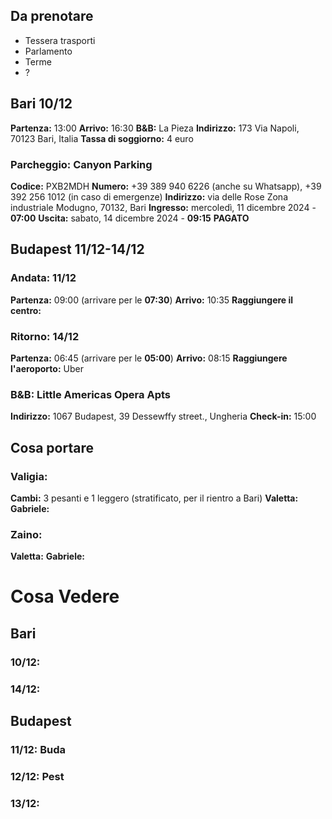 ## Da prenotare

- Tessera trasporti
- Parlamento
- Terme
- ?

## **Bari** 10/12

**Partenza:** 13:00
**Arrivo:** 16:30
**B&B:** La Pieza
**Indirizzo:** 173 Via Napoli, 70123 Bari, Italia
**Tassa di soggiorno:** 4 euro
### Parcheggio: Canyon Parking
**Codice:** PXB2MDH
**Numero:** +39 389 940 6226 (anche su Whatsapp), +39 392 256 1012 (in caso di emergenze)
**Indirizzo:** via delle Rose Zona industriale Modugno, 70132, Bari
**Ingresso:** mercoledì, 11 dicembre 2024 - **07:00** 
**Uscita:** sabato, 14 dicembre 2024 - **09:15**
**PAGATO**


## **Budapest** 11/12-14/12

### **Andata:** 11/12
**Partenza:** 09:00 (arrivare per le **07:30**)
**Arrivo:** 10:35
**Raggiungere il centro:**
### **Ritorno:** 14/12
**Partenza:** 06:45 (arrivare per le **05:00**)
**Arrivo:** 08:15
**Raggiungere l'aeroporto:** Uber

### **B&B:** Little Americas Opera Apts
**Indirizzo:** 1067 Budapest, 39 Dessewffy street., Ungheria
**Check-in:** 15:00

## Cosa portare 
### Valigia:

**Cambi:** 3 pesanti e 1 leggero (stratificato, per il rientro a Bari)
**Valetta:**
**Gabriele:**

### Zaino: 

**Valetta:**
**Gabriele:**

# **Cosa Vedere**

## **Bari**

### 10/12:

### 14/12:

## **Budapest**

### 11/12: Buda

### 12/12: Pest

### 13/12: 

